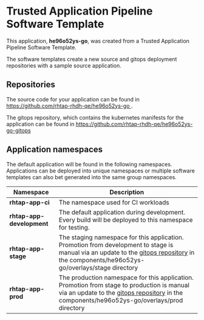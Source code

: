 # Trusted Application Pipeline Software Template

This application, **he96o52ys-go**, was created from a Trusted Application Pipeline Software Template.

The software templates create a new source and gitops deployment repositories with a sample source application. 

## Repositories

The source code for your application can be found in [https://github.com/rhtap-rhdh-qe/he96o52ys-go ](https://github.com/rhtap-rhdh-qe/he96o52ys-go ).
 
The gitops repository, which contains the kubernetes manifests for the application can be found in 
[https://github.com/rhtap-rhdh-qe/he96o52ys-go-gitops ](https://github.com/rhtap-rhdh-qe/he96o52ys-go-gitops ) 

## Application namespaces 

The default application will be found in the following namespaces. Applications can be deployed into unique namespaces or multiple software templates can also bet generated into the same group namespaces.  

|  Namespace   |  Description   |  
| -------- | -------- |
| **rhtap-app-ci** | The namespace used for CI workloads |
| **rhtap-app-development** | The default application during development. Every build will be deployed to this namespace for testing. |
| **rhtap-app-stage** | The staging namespace for this application. Promotion from development to stage is manual via an update to the [gitops repository](https://github.com/rhtap-rhdh-qe/he96o52ys-go-gitops ) in the components/he96o52ys-go/overlays/stage directory |
| **rhtap-app-prod** | The production namespace for this application. Promotion from stage to production is manual via an update to the [gitops repository](https://github.com/rhtap-rhdh-qe/he96o52ys-go-gitops ) in the components/he96o52ys-go/overlays/prod directory |